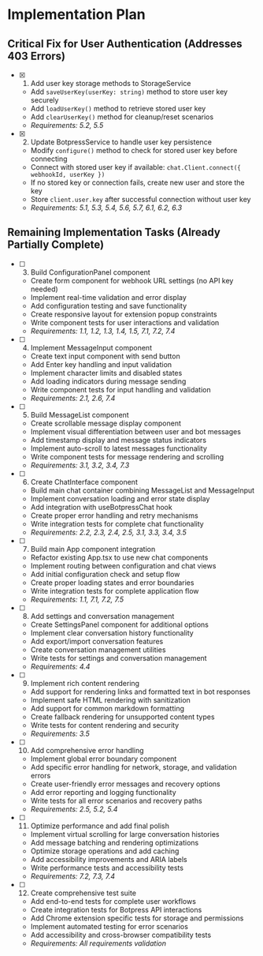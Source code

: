 # Implementation Plan

## Critical Fix for User Authentication (Addresses 403 Errors)

- [x] 1. Add user key storage methods to StorageService

  - Add `saveUserKey(userKey: string)` method to store user key securely
  - Add `loadUserKey()` method to retrieve stored user key
  - Add `clearUserKey()` method for cleanup/reset scenarios
  - _Requirements: 5.2, 5.5_

- [x] 2. Update BotpressService to handle user key persistence
  - Modify `configure()` method to check for stored user key before connecting
  - Connect with stored user key if available: `chat.Client.connect({ webhookId, userKey })`
  - If no stored key or connection fails, create new user and store the key
  - Store `client.user.key` after successful connection without user key
  - _Requirements: 5.1, 5.3, 5.4, 5.6, 5.7, 6.1, 6.2, 6.3_

## Remaining Implementation Tasks (Already Partially Complete)

- [ ] 3. Build ConfigurationPanel component

  - Create form component for webhook URL settings (no API key needed)
  - Implement real-time validation and error display
  - Add configuration testing and save functionality
  - Create responsive layout for extension popup constraints
  - Write component tests for user interactions and validation
  - _Requirements: 1.1, 1.2, 1.3, 1.4, 1.5, 7.1, 7.2, 7.4_

- [ ] 4. Implement MessageInput component

  - Create text input component with send button
  - Add Enter key handling and input validation
  - Implement character limits and disabled states
  - Add loading indicators during message sending
  - Write component tests for input handling and validation
  - _Requirements: 2.1, 2.6, 7.4_

- [ ] 5. Build MessageList component

  - Create scrollable message display component
  - Implement visual differentiation between user and bot messages
  - Add timestamp display and message status indicators
  - Implement auto-scroll to latest messages functionality
  - Write component tests for message rendering and scrolling
  - _Requirements: 3.1, 3.2, 3.4, 7.3_

- [ ] 6. Create ChatInterface component

  - Build main chat container combining MessageList and MessageInput
  - Implement conversation loading and error state display
  - Add integration with useBotpressChat hook
  - Create proper error handling and retry mechanisms
  - Write integration tests for complete chat functionality
  - _Requirements: 2.2, 2.3, 2.4, 2.5, 3.1, 3.3, 3.4, 3.5_

- [ ] 7. Build main App component integration

  - Refactor existing App.tsx to use new chat components
  - Implement routing between configuration and chat views
  - Add initial configuration check and setup flow
  - Create proper loading states and error boundaries
  - Write integration tests for complete application flow
  - _Requirements: 1.1, 7.1, 7.2, 7.5_

- [ ] 8. Add settings and conversation management

  - Create SettingsPanel component for additional options
  - Implement clear conversation history functionality
  - Add export/import conversation features
  - Create conversation management utilities
  - Write tests for settings and conversation management
  - _Requirements: 4.4_

- [ ] 9. Implement rich content rendering

  - Add support for rendering links and formatted text in bot responses
  - Implement safe HTML rendering with sanitization
  - Add support for common markdown formatting
  - Create fallback rendering for unsupported content types
  - Write tests for content rendering and security
  - _Requirements: 3.5_

- [ ] 10. Add comprehensive error handling

  - Implement global error boundary component
  - Add specific error handling for network, storage, and validation errors
  - Create user-friendly error messages and recovery options
  - Add error reporting and logging functionality
  - Write tests for all error scenarios and recovery paths
  - _Requirements: 2.5, 5.2, 5.4_

- [ ] 11. Optimize performance and add final polish

  - Implement virtual scrolling for large conversation histories
  - Add message batching and rendering optimizations
  - Optimize storage operations and add caching
  - Add accessibility improvements and ARIA labels
  - Write performance tests and accessibility tests
  - _Requirements: 7.2, 7.3, 7.4_

- [ ] 12. Create comprehensive test suite
  - Add end-to-end tests for complete user workflows
  - Create integration tests for Botpress API interactions
  - Add Chrome extension specific tests for storage and permissions
  - Implement automated testing for error scenarios
  - Add accessibility and cross-browser compatibility tests
  - _Requirements: All requirements validation_
